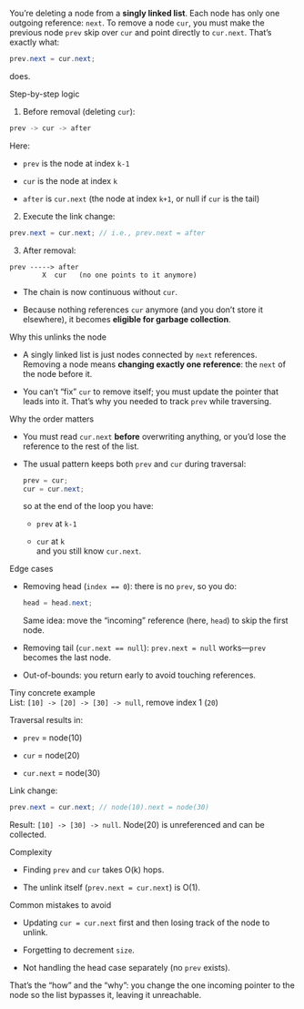 You’re deleting a node from a **singly linked list**. Each node has only one outgoing reference: `next`. To remove a node `cur`, you must make the previous node `prev` skip over `cur` and point directly to `cur.next`. That’s exactly what:

```java
prev.next = cur.next;
```

does.

Step-by-step logic

1.  Before removal (deleting `cur`):
    

```rust
prev -> cur -> after
```

Here:

-   `prev` is the node at index `k-1`
    
-   `cur` is the node at index `k`
    
-   `after` is `cur.next` (the node at index `k+1`, or null if `cur` is the tail)
    

2.  Execute the link change:
    

```java
prev.next = cur.next; // i.e., prev.next = after
```

3.  After removal:
    

```pgsql
prev -----> after
        X  cur   (no one points to it anymore)
```

-   The chain is now continuous without `cur`.
    
-   Because nothing references `cur` anymore (and you don’t store it elsewhere), it becomes **eligible for garbage collection**.
    

Why this unlinks the node

-   A singly linked list is just nodes connected by `next` references. Removing a node means **changing exactly one reference**: the `next` of the node before it.
    
-   You can’t “fix” `cur` to remove itself; you must update the pointer that leads into it. That’s why you needed to track `prev` while traversing.
    

Why the order matters

-   You must read `cur.next` **before** overwriting anything, or you’d lose the reference to the rest of the list.
    
-   The usual pattern keeps both `prev` and `cur` during traversal:
    
    ```java
    prev = cur;
    cur = cur.next;
    ```
    
    so at the end of the loop you have:
    
    -   `prev` at `k-1`
        
    -   `cur` at `k`  
        and you still know `cur.next`.
        

Edge cases

-   Removing head (`index == 0`): there is no `prev`, so you do:
    
    ```java
    head = head.next;
    ```
    
    Same idea: move the “incoming” reference (here, `head`) to skip the first node.
    
-   Removing tail (`cur.next == null`): `prev.next = null` works—`prev` becomes the last node.
    
-   Out-of-bounds: you return early to avoid touching references.
    

Tiny concrete example  
List: `[10] -> [20] -> [30] -> null`, remove index 1 (`20`)

Traversal results in:

-   `prev` = node(10)
    
-   `cur` = node(20)
    
-   `cur.next` = node(30)
    

Link change:

```java
prev.next = cur.next; // node(10).next = node(30)
```

Result: `[10] -> [30] -> null`. Node(20) is unreferenced and can be collected.

Complexity

-   Finding `prev` and `cur` takes O(k) hops.
    
-   The unlink itself (`prev.next = cur.next`) is O(1).
    

Common mistakes to avoid

-   Updating `cur = cur.next` first and then losing track of the node to unlink.
    
-   Forgetting to decrement `size`.
    
-   Not handling the head case separately (no `prev` exists).
    

That’s the “how” and the “why”: you change the one incoming pointer to the node so the list bypasses it, leaving it unreachable.